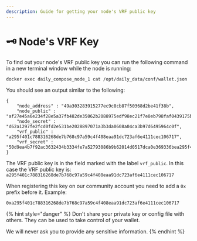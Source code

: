 ```yaml
---
description: Guide for getting your node's VRF public key
---
```


# 🗝 Node's VRF Key

To find out your node's VRF public key you can run the following command in a new terminal window while the node is running:

```bash
docker exec daily_compose_node_1 cat /opt/daily_data/conf/wallet.json
```

You should see an output similar to the following:

```
{
	"node_address" : "49a303283915277ec9c8cb87f50368d2be41f38b",
	"node_public" : "af27e45a6e234f28e5a37fb482de35062b2088975edf98ec21f7e0eb798faf0439175b8f0f3f501fd60d160dbb86e6f7082658baa659c5fdaafe49065f444fb9",
	"node_secret" : "d62a1297fe2fcd0fd2e531be2028897071a3b3da0608a04ca3b97d6495964c0f",
	"vrf_public" : "a295f401c788316268de7b768c97a59c4f408eaa91dc723af6e4111cec106717",
	"vrf_secret" : "50d9ea4b7f92ac3632434b3334fe7a52793086b9b62014d0517dca0e369336bea295f401c788316268de7b768c97a59c4f408eaa91dc723af6e4111cec106717"
}
```

The VRF public key is in the field marked with the label `vrf_public`. In this case the VRF public key is: `a295f401c788316268de7b768c97a59c4f408eaa91dc723af6e4111cec106717`

When registering this key on our community account you need to add a `0x` prefix before it. Example:

`0xa295f401c788316268de7b768c97a59c4f408eaa91dc723af6e4111cec106717`

{% hint style="danger" %}
Don't share your private key or config file with others. They can be used to take control of your wallet.

We will never ask you to provide any sensitive information.
{% endhint %}
